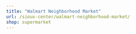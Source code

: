 ```yaml
---
title: "Walmart Neighborhood Market"
url: /sioux-center/walmart-neighborhood-market/
shop: supermarket
---
```

